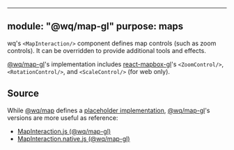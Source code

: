 
---
module: "@wq/map-gl"
purpose: maps
---

wq's `<MapInteraction/>` component defines map controls (such as zoom controls).  It can be overridden to provide additional tools and effects.

[@wq/map-gl]'s implementation includes [react-mapbox-gl]'s `<ZoomControl/>`, `<RotationControl/>`, and `<ScaleControl/>` (for web only).

## Source

While [@wq/map] defines a [placeholder implementation][map-src], [@wq/map-gl]'s versions are more useful as reference:

 * [MapInteraction.js (@wq/map-gl)][mapgl-src]
 * [MapInteraction.native.js (@wq/map-gl)][mapgl-native-src]

[component]: ./index.md
[@wq/map]: ../@wq/map.md
[@wq/map-gl]: ../@wq/map-gl.md

[react-mapbox-gl]: https://github.com/alex3165/react-mapbox-gl

[map-src]: https://github.com/wq/wq.app/blob/main/packages/map/src/components/MapInteraction.js
[mapgl-src]: https://github.com/wq/wq.app/blob/main/packages/map-gl/src/components/MapInteraction.js
[mapgl-native-src]: https://github.com/wq/wq.app/blob/main/packages/map-gl/src/components/MapInteraction.native.js
